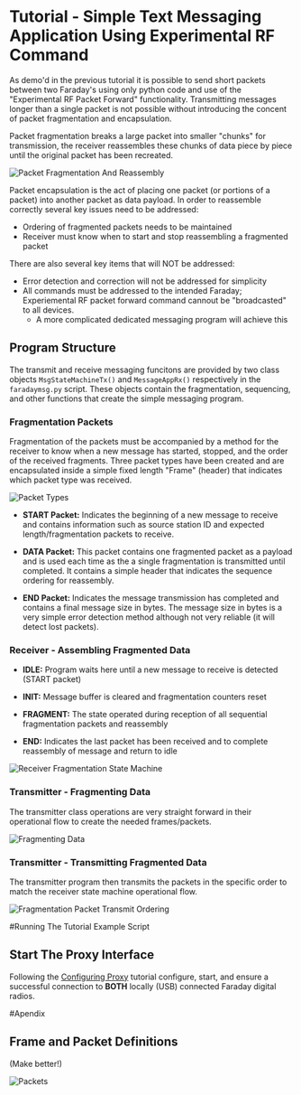 
# Tutorial - Simple Text Messaging Application Using Experimental RF Command

As demo'd in the previous tutorial it is possible to send short packets between two Faraday's using only python code and use of the "Experimental RF Packet Forward" functionality. Transmitting messages longer than a single packet is not possible without introducing the concent of packet fragmentation and encapsulation.

Packet fragmentation breaks a large packet into smaller "chunks" for transmission, the receiver reassembles these chunks of data piece by piece until the original packet has been recreated. 

![Packet Fragmentation And Reassembly](Images/Packet-Fragmentation.png "Packet Fragmentation And Reassembly")

Packet encapsulation is the act of placing one packet (or portions of a packet) into another packet as data payload. In order to reassemble correctly several key issues need to be addressed:

* Ordering of fragmented packets needs to be maintained
* Receiver must know when to start and stop reassembling a fragmented packet

There are also several key items that will NOT be addressed:

* Error detection and correction will not be addressed for simplicity
* All commands must be addressed to the intended Faraday; Experiemental RF packet forward command cannout be "broadcasted" to all devices.
  * A more complicated dedicated messaging program will achieve this


## Program Structure

The transmit and receive messaging funcitons are provided by two class objects `MsgStateMachineTx()` and `MessageAppRx()` respectively in the `faradaymsg.py` script. These objects contain the fragmentation, sequencing, and other functions that create the simple messaging program. 

### Fragmentation Packets

Fragmentation of the packets must be accompanied by a method for the receiver to know when a new message has started, stopped, and the order of the received fragments. Three packet types have been created and are encapsulated inside a simple fixed length "Frame" (header) that indicates which packet type was received.

![Packet Types](Images/Fragmentation-Packets-States.png "Packet Types")

* **START Packet:** Indicates the beginning of a new message to receive and contains information such as source station ID and expected length/fragmentation packets to receive.

* **DATA Packet:** This packet contains one fragmented packet as a payload and is used each time as the a single fragmentation is transmitted until completed. It contains a simple header that indicates the sequence ordering for reassembly.

* **END Packet:** Indicates the message transmission has completed and contains a final message size in bytes. The message size in bytes is a very simple error detection method although not very reliable (it will detect lost packets).


### Receiver - Assembling Fragmented Data

* **IDLE:** Program waits here until a new message to receive is detected (START packet)

* **INIT:** Message buffer is cleared and fragmentation counters reset 

* **FRAGMENT:** The state operated during reception of all sequential fragmentation packets and reassembly

* **END:** Indicates the last packet has been received and to complete reassembly of message and return to idle

![Receiver Fragmentation State Machine](Images/Receiver_States.png "Receiver Fragmentation State Machine")


### Transmitter - Fragmenting Data

The transmitter class operations are very straight forward in their operational flow to create the needed frames/packets.

![Fragmenting Data](Images/Transmit_Create_Functional_Diagram.png "Fragmenting Data")

### Transmitter - Transmitting Fragmented Data

The transmitter program then transmits the packets in the specific order to match the receiver state machine operational flow.

![Fragmentation Packet Transmit Ordering](Images/Transmit_Order.png "Fragmentation Packet Transmit Ordering")

#Running The Tutorial Example Script

## Start The Proxy Interface

Following the [Configuring Proxy](../../0-Welcome_To_Faraday/Configuring_Proxy/) tutorial configure, start, and ensure a successful connection to **BOTH** locally (USB) connected Faraday digital radios.


#Apendix

## Frame and Packet Definitions

(Make better!)

![Packets](Images/Packets.png "Packets")



